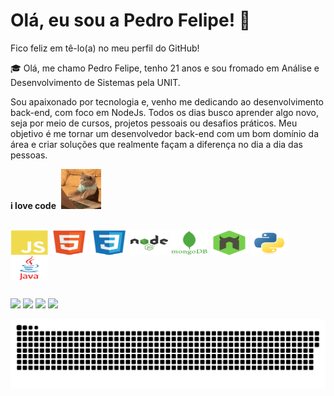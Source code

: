 # Olá, eu sou a Pedro Felipe! 👋

Fico feliz em tê-lo(a) no meu perfil do GitHub!

🎓 Olá, me chamo Pedro Felipe, tenho 21 anos e sou fromado em Análise e Desenvolvimento de Sistemas pela UNIT.

Sou apaixonado por tecnologia e, venho me dedicando ao desenvolvimento back-end, com foco em NodeJs. Todos os dias busco aprender algo novo, seja por meio de cursos, projetos pessoais ou desafios práticos. Meu objetivo é me tornar um desenvolvedor back-end com um bom domínio da área e criar soluções que realmente façam a diferença no dia a dia das pessoas.


**i love code**&nbsp;&nbsp;![](cat-typing.gif)&nbsp;&nbsp;

  <div style="display: inline_block"><br>
  <img align="center" alt="Pedro-Js" height="40" width="60" src="https://raw.githubusercontent.com/devicons/devicon/master/icons/javascript/javascript-plain.svg">
  <img align="center" alt="Pedro-HTML" height="40" width="60" src="https://raw.githubusercontent.com/devicons/devicon/master/icons/html5/html5-original.svg">
  <img align="center" alt="Pedro-CSS" height="40" width="60" src="https://raw.githubusercontent.com/devicons/devicon/master/icons/css3/css3-original.svg">
  <img align="center" alt="Pedro-Node" height="40" width="60" src="https://github.com/devicons/devicon/blob/master/icons/nodejs/nodejs-original-wordmark.svg">
  <img align="center" alt="Pedro-MongoDB" height="40" width="60" src="https://github.com/devicons/devicon/blob/master/icons/mongodb/mongodb-plain-wordmark.svg">
  <img align="center" alt="Pedro-Nodemon" height="40" width="60" src="https://github.com/devicons/devicon/blob/master/icons/nodemon/nodemon-original.svg">
  <img align="center" alt="Pedro-Python" height="40" width="60" src="https://github.com/devicons/devicon/blob/master/icons/python/python-original.svg">
  <img align="center" alt="Pedro-Java" height="40" width="60" src="https://github.com/devicons/devicon/blob/master/icons/java/java-original-wordmark.svg">


  
	  
<!-- <img align="right" height="200" width="200" src="https://media.discordapp.net/attachments/1240310922086453373/1240311943835680818/porco_nave_espacial.png?ex=66461a03&is=6644c883&hm=514e9675e75813418f5b564a2fbc0239f81a1934379d8140a1b114509224feb4&=&format=webp&quality=lossless" alt="Eu em polvo"> 
</div>-->
  
  ##
  
<div>
  <a href="https://www.linkedin.com/in/pedro-felipe-7116351a8/" target="_blank"><img src="https://img.shields.io/badge/-LinkedIn-%230077B5?style=for-the-badge&logo=linkedin&logoColor=white" target="_blank"></a>  
  <a href = "mailto:pedrofelipemsilva@gmail.com"><img src="https://img.shields.io/badge/-Gmail-%23333?style=for-the-badge&logo=gmail&logoColor=white" target="_blank"></a> 
  <a href="https://codepen.io/p_felipe" target="_blank"><img src="https://img.shields.io/badge/Codepen-000000?style=for-the-badge&logo=codepen&logoColor=white" target="_blank"></a>
  <a href="https://instagram.com/_peedrozx" target="_blank"><img src="https://img.shields.io/badge/-Instagram-%23E4405F?style=for-the-badge&logo=instagram&logoColor=white" target="_blank"></a> 
</div>
  
   ![Snake animation](https://github.com/p-felipebr/p-felipebr/blob/output/github-contribution-grid-snake.svg)
